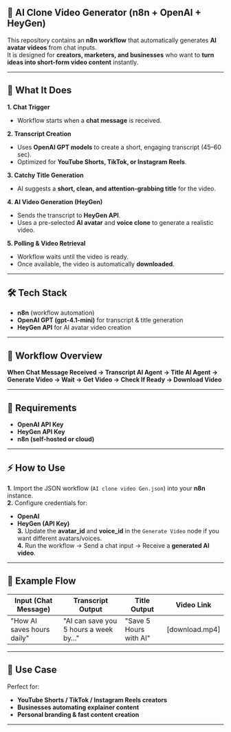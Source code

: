 ## 🎥 AI Clone Video Generator (n8n + OpenAI + HeyGen)

This repository contains an **n8n workflow** that automatically generates **AI avatar videos** from chat inputs.  
It is designed for **creators, marketers, and businesses** who want to **turn ideas into short-form video content** instantly.

---

## 🚀 What It Does

**1. Chat Trigger**  
- Workflow starts when a **chat message** is received.  

**2. Transcript Creation**  
- Uses **OpenAI GPT models** to create a short, engaging transcript (45–60 sec).  
- Optimized for **YouTube Shorts, TikTok, or Instagram Reels**.  

**3. Catchy Title Generation**  
- AI suggests a **short, clean, and attention-grabbing title** for the video.  

**4. AI Video Generation (HeyGen)**  
- Sends the transcript to **HeyGen API**.  
- Uses a pre-selected **AI avatar** and **voice clone** to generate a realistic video.  

**5. Polling & Video Retrieval**  
- Workflow waits until the video is ready.  
- Once available, the video is automatically **downloaded**.  

---

## 🛠️ Tech Stack

- **n8n** (workflow automation)  
- **OpenAI GPT (gpt-4.1-mini)** for transcript & title generation  
- **HeyGen API** for AI avatar video creation  

---

## 📂 Workflow Overview

**When Chat Message Received → Transcript AI Agent → Title AI Agent → Generate Video → Wait → Get Video → Check If Ready → Download Video**

---

## 🔑 Requirements

- **OpenAI API Key**  
- **HeyGen API Key**  
- **n8n (self-hosted or cloud)**  

---

## ⚡ How to Use

**1.** Import the JSON workflow (`AI clone video Gen.json`) into your **n8n** instance.  
**2.** Configure credentials for:  
- **OpenAI**  
- **HeyGen (API Key)**  
**3.** Update the **avatar_id** and **voice_id** in the `Generate Video` node if you want different avatars/voices.  
**4.** Run the workflow → Send a chat input → Receive a **generated AI video**.  

---

## 📌 Example Flow

| **Input (Chat Message)**       | **Transcript Output**                        | **Title Output**          | **Video Link**   |
|--------------------------------|----------------------------------------------|---------------------------|------------------|
| "How AI saves hours daily"     | "AI can save you 5 hours a week by…"         | "Save 5 Hours with AI"    | [download.mp4]   |

---

## 🎯 Use Case

Perfect for:  
- **YouTube Shorts / TikTok / Instagram Reels creators**  
- **Businesses automating explainer content**  
- **Personal branding & fast content creation**  

---
